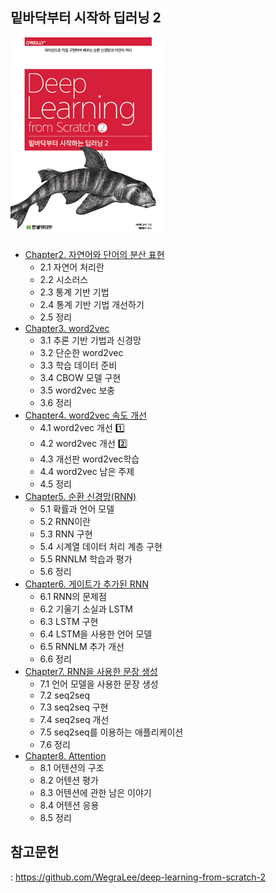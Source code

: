 ## 밑바닥부터 시작하 딥러닝 2
![](./cover.png)
- [Chapter2. 자연어와 단어의 분산 표현](https://foul-beechnut-069.notion.site/Chapter2-2d43eafacb2a46738588c5f86482684f)
  - 2.1 자연어 처리란
  - 2.2 시소러스
  - 2.3 통계 기반 기법
  - 2.4 통계 기반 기법 개선하기
  - 2.5 정리
- [Chapter3. word2vec](https://foul-beechnut-069.notion.site/Chapter3-word2vec-b017e0a388d6400180351dc3d018bc7b)
  - 3.1 추론 기반 기법과 신경망
  - 3.2 단순한 word2vec
  - 3.3 학습 데이터 준비
  - 3.4 CBOW 모델 구현
  - 3.5 word2vec 보충
  - 3.6 정리
- [Chapter4. word2vec 속도 개선](https://foul-beechnut-069.notion.site/Chapter4-word2vec-4a5e598978384edf8c9312f64d9fac63)
  - 4.1 word2vec 개선 1️⃣
  - 4.2 word2vec 개선 2️⃣
  - 4.3 개선판 word2vec학습
  - 4.4 word2vec 남은 주제
  - 4.5 정리
- [Chapter5. 순환 신경망(RNN)](https://foul-beechnut-069.notion.site/Chapter5-RNN-bb66d19e129a43caba1027ae7a19ae30)
  - 5.1 확률과 언어 모델
  - 5.2 RNN이란
  - 5.3 RNN 구현
  - 5.4 시계열 데이터 처리 계층 구현
  - 5.5 RNNLM 학습과 평가
  - 5.6 정리
- [Chapter6. 게이트가 추가된 RNN](https://foul-beechnut-069.notion.site/Chapter6-RNN-9a5434e0807a49268e2d1fd5fe416744)
  - 6.1 RNN의 문제점
  - 6.2 기울기 소실과 LSTM
  - 6.3 LSTM 구현
  - 6.4 LSTM을 사용한 언어 모델
  - 6.5 RNNLM 추가 개선
  - 6.6 정리
- [Chapter7. RNN을 사용한 문장 생성](https://foul-beechnut-069.notion.site/Chapter7-RNN-034b2306113b41ccbcc9fad489032786)
  - 7.1 언어 모델을 사용한 문장 생성
  - 7.2 seq2seq
  - 7.3 seq2seq 구현
  - 7.4 seq2seq 개선
  - 7.5 seq2seq를 이용하는 애플리케이션
  - 7.6 정리
- [Chapter8. Attention](https://foul-beechnut-069.notion.site/Chapter8-Attention-3bcaf35070da4a8bbd89b70504929160)
  - 8.1 어텐션의 구조
  - 8.2 어텐션 평가 
  - 8.3 어텐션에 관한 남은 이야기
  - 8.4 어텐션 응용
  - 8.5 정리
  
## 참고문헌
: https://github.com/WegraLee/deep-learning-from-scratch-2
